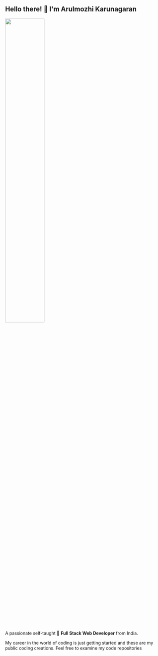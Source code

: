 ## Hello there! 👋 I'm Arulmozhi Karunagaran


 <img src="https://github.com/Arulsaru/Arulsaru/assets/120626716/c336453c-418b-4318-9e4e-0d0f9991faee" width="50%" float="right" loop="infinite">

A passionate self-taught 🚀 **Full Stack Web Developer** from India. 

My career in the world of coding is just getting started and these are my public coding creations. 
Feel free to examine my code repositories
